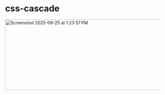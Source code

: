 # css-cascade

<img width="1217" height="231" alt="Screenshot 2025-09-25 at 1 23 57 PM" src="https://github.com/user-attachments/assets/4c3131b3-584e-44df-899d-d3b3af3239d2" />
